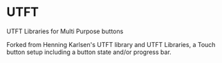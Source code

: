 # UTFT
UTFT Libraries for Multi Purpose buttons

Forked from Henning Karlsen's UTFT library and UTFT Libraries, a Touch button setup including a button state and/or progress bar.
